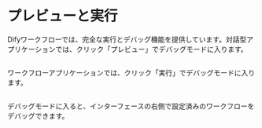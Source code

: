 # プレビューと実行

Difyワークフローでは、完全な実行とデバッグ機能を提供しています。対話型アプリケーションでは、クリック「プレビュー」でデバッグモードに入ります。

<figure><img src="../../../.gitbook/assets/output (7).png" alt=""><figcaption></figcaption></figure>

ワークフローアプリケーションでは、クリック「実行」でデバッグモードに入ります。

<figure><img src="../../../.gitbook/assets/output (1) (5).png" alt=""><figcaption></figcaption></figure>

デバッグモードに入ると、インターフェースの右側で設定済みのワークフローをデバッグできます。

<figure><img src="../../../.gitbook/assets/output (2) (3).png" alt=""><figcaption></figcaption></figure>